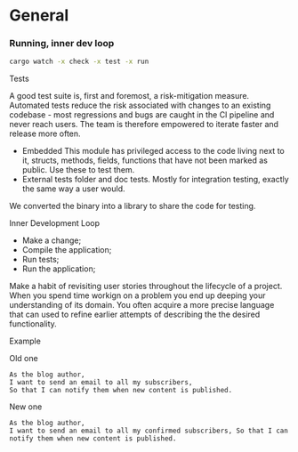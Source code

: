 # General

### Running, inner dev loop

```sh
cargo watch -x check -x test -x run
```

Tests

A good test suite is, first and foremost, a risk-mitigation measure.
Automated tests reduce the risk associated with changes to an existing codebase -
most regressions and bugs are caught in the CI pipeline and never reach users.
The team is therefore empowered to iterate faster and release more often.

- Embedded
  This module has privileged access to the code living next to it, structs,
  methods, fields, functions that have not been marked as public. Use these to
  test them.
- External tests folder and doc tests.
  Mostly for integration testing, exactly the same way a user would.

We converted the binary into a library to share the code for testing.

Inner Development Loop

- Make a change;
- Compile the application;
- Run tests;
- Run the application;

Make a habit of revisiting user stories throughout the lifecycle of a project.
When you spend time workign on a problem you end up deeping your understanding of its domain.
You often acquire a more precise language that can used to refine earlier attempts of describing the
the desired functionality.

Example

Old one

```
As the blog author,
I want to send an email to all my subscribers,
So that I can notify them when new content is published.
```

New one

```
As the blog author,
I want to send an email to all my confirmed subscribers, So that I can notify them when new content is published.
```
